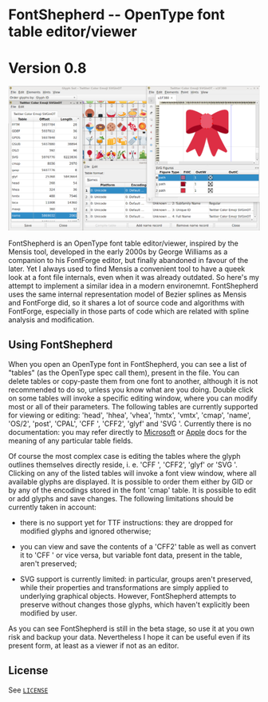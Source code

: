 # FontShepherd -- OpenType font table editor/viewer
# Version 0.8

![Application FontShepherd in Action](fontshepherd.png)

FontShepherd is an OpenType font table editor/viewer, inspired by the
Mensis tool, developed in the early 2000s by George Williams as a
companion to his FontForge editor, but finally abandoned in favour of
the later. Yet I always used to find Mensis a convenient tool to
have a queek look at a font file internals, even when it was already
outdated. So here's my attempt to implement a similar idea in a
modern environemnt. FontShepherd uses the same internal representation
model of Bezier splines as Mensis and FontForge did, so it shares
a lot of source code and algorithms with FontForge, especially in
those parts of code which are related with spline analysis and modification.

## Using FontShepherd

When you open an OpenType font in FontShepherd, you can see a list
of "tables" (as the OpenType spec call them), present in the file.
You can delete tables or copy-paste them from one font to another, although
it is not recommended to do so, unless you know what are you doing.
Double click on some tables will invoke a specific editing window, where
you can modify most or all of their parameters. The following tables are
currently supported for viewing or editing: 'head', 'hhea', 'vhea', 'hmtx',
'vmtx', 'cmap', 'name', 'OS/2', 'post', 'CPAL', 'CFF ', 'CFF2', 'glyf' and
'SVG '. Currently there is no documentation: you may refer directly to
[Microsoft](https://docs.microsoft.com/en-us/typography/opentype/spec/) or
[Apple](https://developer.apple.com/fonts/TrueType-Reference-Manual/) docs
for the meaning of any particular table fields.

Of course the most complex case is editing the tables where the glyph
outlines themselves directly reside, i. e. 'CFF ', 'CFF2', 'glyf' or 'SVG '.
Clicking on any of the listed tables will invoke a font view window,
where all available glyphs are displayed. It is possible to order them
either by GID or by any of the encodings stored in the font 'cmap' table.
It is possible to edit or add glyphs and save changes. The following limitations
should be currently taken in account:

* there is no support yet for TTF instructions: they are dropped for modified
  glyphs and ignored otherwise;

* you can view and save the contents of a 'CFF2' table as well as convert
  it to 'CFF ' or vice versa, but variable font data, present in the table,
  aren't preserved;

* SVG support is currently limited: in particular, groups aren't preserved,
  while their properties and transformations are simply applied to underlying
  graphical objects. However, FontShepherd attempts to preserve without
  changes those glyphs, which haven't explicitly been modified by user.

As you can see FontShepherd is still in the beta stage, so use it at you
own risk and backup your data. Nevertheless I hope it can be useful even
if its present form, at least as a viewer if not as an editor.

## License

See [`LICENSE`](https://github.com/akryukov/fontshepherd/blob/master/LICENSE)
